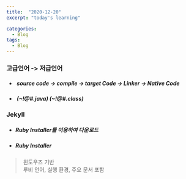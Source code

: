 ```yaml
---
title:  "2020-12-20"
excerpt: "today's learning"

categories:
  - Blog
tags:
  - Blog
---
```


### 고급언어 -> 저급언어
* ##### &nbsp;source code -> compile -> target Code -> Linker -> Native Code  
* ##### &nbsp;(~!@#.java)              (~!@#.class)  

### Jekyll
* ##### Ruby Installer를 이용하여 다운로드  
* ##### Ruby Installer  
>&nbsp;윈도우즈 기반  
>&nbsp;루비 언어, 실행 환경, 주요 문서 포함


